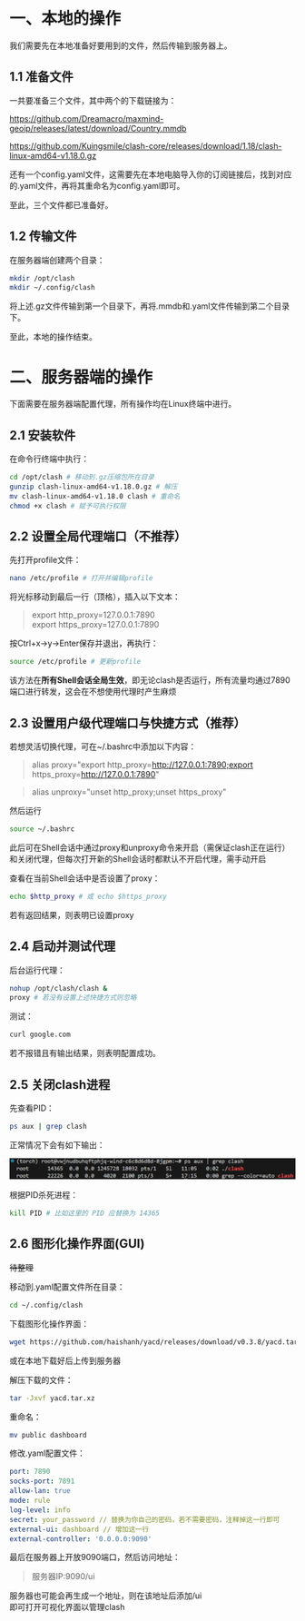 # 一、本地的操作
我们需要先在本地准备好要用到的文件，然后传输到服务器上。

## 1.1 准备文件
一共要准备三个文件，其中两个的下载链接为：

https://github.com/Dreamacro/maxmind-geoip/releases/latest/download/Country.mmdb

https://github.com/Kuingsmile/clash-core/releases/download/1.18/clash-linux-amd64-v1.18.0.gz

还有一个config.yaml文件，这需要先在本地电脑导入你的订阅链接后，找到对应的.yaml文件，再将其重命名为config.yaml即可。

至此，三个文件都已准备好。

## 1.2 传输文件
在服务器端创建两个目录：

```bash
mkdir /opt/clash
mkdir ~/.config/clash
```

将上述.gz文件传输到第一个目录下，再将.mmdb和.yaml文件传输到第二个目录下。

至此，本地的操作结束。

# 二、服务器端的操作
下面需要在服务器端配置代理，所有操作均在Linux终端中进行。

## 2.1 安装软件
在命令行终端中执行：

```bash
cd /opt/clash # 移动到.gz压缩包所在目录
gunzip clash-linux-amd64-v1.18.0.gz # 解压
mv clash-linux-amd64-v1.18.0 clash # 重命名
chmod +x clash # 赋予可执行权限
```

## 2.2 设置全局代理端口（不推荐）
先打开profile文件：

```bash
nano /etc/profile # 打开并编辑profile
```

将光标移动到最后一行（顶格），插入以下文本：

> export http_proxy=127.0.0.1:7890\
> export https_proxy=127.0.0.1:7890

按Ctrl+x→y→Enter保存并退出，再执行：

```bash
source /etc/profile # 更新profile
```

该方法在**所有Shell会话全局生效**，即无论clash是否运行，所有流量均通过7890端口进行转发，这会在不想使用代理时产生麻烦

## 2.3 设置用户级代理端口与快捷方式（推荐）
若想灵活切换代理，可在~/.bashrc中添加以下内容：

> alias proxy="export http_proxy=http://127.0.0.1:7890;export https_proxy=http://127.0.0.1:7890"

> alias unproxy="unset http_proxy;unset https_proxy"

然后运行

```bash
source ~/.bashrc
```

此后可在Shell会话中通过proxy和unproxy命令来开启（需保证clash正在运行）和关闭代理，但每次打开新的Shell会话时都默认不开启代理，需手动开启

查看在当前Shell会话中是否设置了proxy：

```bash
echo $http_proxy # 或 echo $https_proxy
```
若有返回结果，则表明已设置proxy
## 2.4 启动并测试代理
后台运行代理：

```bash
nohup /opt/clash/clash &
proxy # 若没有设置上述快捷方式则忽略
```

测试：

```bash
curl google.com
```

若不报错且有输出结果，则表明配置成功。

## 2.5 关闭clash进程
先查看PID：

```bash
ps aux | grep clash
```

正常情况下会有如下输出：

![Alt](./figures/PID.png)

根据PID杀死进程：

```bash
kill PID # 比如这里的 PID 应替换为 14365
```

## 2.6 图形化操作界面(GUI)
~~待整理~~

移动到.yaml配置文件所在目录：

```bash
cd ~/.config/clash
```

下载图形化操作界面：

```bash
wget https://github.com/haishanh/yacd/releases/download/v0.3.8/yacd.tar.xz
```

或在本地下载好后上传到服务器

解压下载的文件：

```bash
tar -Jxvf yacd.tar.xz
```

重命名：

```bash
mv public dashboard
```

修改.yaml配置文件：

```yaml
port: 7890
socks-port: 7891
allow-lan: true
mode: rule
log-level: info
secret: your_password // 替换为你自己的密码，若不需要密码，注释掉这一行即可
external-ui: dashboard // 增加这一行
external-controller: '0.0.0.0:9090'
```

最后在服务器上开放9090端口，然后访问地址：

> 服务器IP:9090/ui

服务器也可能会再生成一个地址，则在该地址后添加/ui\
即可打开可视化界面以管理clash


